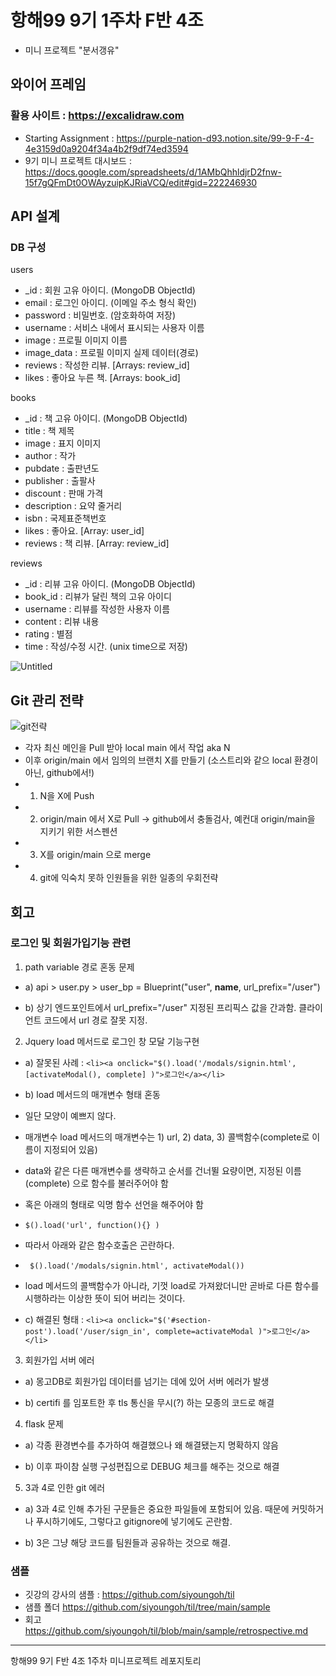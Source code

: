 # 항해99 9기 1주차 F반 4조 
- 미니 프로젝트 "분서갱유"

## 와이어 프레임
### 활용 사이트 : https://excalidraw.com
- Starting Assignment : https://purple-nation-d93.notion.site/99-9-F-4-4e3159d0a9204f34a4b2f9df74ed3594
- 9기 미니 프로젝트 대시보드 : https://docs.google.com/spreadsheets/d/1AMbQhhldjrD2fnw-15f7gQFmDt0OWAyzuipKJRiaVCQ/edit#gid=222246930

## API 설계
### DB 구성

users

- _id : 회원 고유 아이디. (MongoDB ObjectId)
- email : 로그인 아이디. (이메일 주소 형식 확인)
- password : 비밀번호. (암호화하여 저장)
- username : 서비스 내에서 표시되는 사용자 이름
- image : 프로필 이미지 이름
- image_data : 프로필 이미지 실제 데이터(경로)
- reviews : 작성한 리뷰. [Arrays: review_id]
- likes : 좋아요 누른 책. [Arrays: book_id]

books

- _id : 책 고유 아이디. (MongoDB ObjectId)
- title : 책 제목
- image : 표지 이미지
- author : 작가
- pubdate : 출판년도
- publisher : 출팔사
- discount : 판매 가격
- description : 요약 줄거리
- isbn : 국제표준책번호
- likes : 좋아요. [Array: user_id]
- reviews : 책 리뷰. [Array: review_id]

reviews

- _id : 리뷰 고유 아이디. (MongoDB ObjectId)
- book_id : 리뷰가 달린 책의 고유 아이디
- username : 리뷰를 작성한 사용자 이름
- content : 리뷰 내용
- rating : 별점
- time : 작성/수정 시간. (unix time으로 저장)

![Untitled](https://user-images.githubusercontent.com/109948801/191673539-dd40225c-4dd4-4b5f-ace3-f3ec3eec847a.png)




## Git 관리 전략
![git전략](https://user-images.githubusercontent.com/109948801/191664853-12f0a919-aab1-4877-9b2e-ee8025a335f1.png)
- 각자 최신 메인을 Pull 받아 local main 에서 작업 aka N
- 이후 origin/main 에서 임의의 브랜치 X를 만들기 (소스트리와 같으 local 환경이 아닌, github에서!)
- 1) N을 X에 Push
- 2) origin/main 에서 X로 Pull -> github에서 충돌검사, 예컨대 origin/main을 지키기 위한 서스펜션
- 3) X를 origin/main 으로 merge
- 4) git에 익숙치 못하 인원들을 위한 일종의 우회전략

## 회고
### 로그인 및 회원가입기능 관련

1. path variable 경로 혼동 문제 

- a) api > user.py > user_bp = Blueprint("user", __name__, url_prefix="/user") 

- b) 상기 엔드포인트에서  url_prefix="/user" 지정된 프리픽스 값을 간과함. 클라이언트 코드에서 url 경로 잘못 지정.


2. Jquery load 메서드로 로그인 창 모달 기능구현

- a) 잘못된 사례 : 
`<li><a onclick="$().load('/modals/signin.html', [activateModal(), complete] )">로그인</a></li> `


- b) load 메서드의 매개변수 형태 혼동 

- 일단 모양이 예쁘지 않다. 

- 매개변수 load 메서드의 매개변수는 1) url, 2) data, 3) 콜백함수(complete로 이름이 지정되어 있음) 

- data와 같은 다른 매개변수를 생략하고 순서를 건너뛸 요량이면, 지정된 이름(complete) 으로 함수를 불러주어야 함 

- 혹은 아래의 형태로 익명 함수 선언을 해주어야 함 
- ` $().load('url', function(){} ) `

- 따라서 아래와 같은 함수호출은 곤란하다. 
- ` $().load('/modals/signin.html', activateModal())`

- load 메서드의 콜백함수가 아니라, 기껏 load로 가져왔더니만 곧바로  다른 함수를 시행하라는 이상한 뜻이 되어 버리는 것이다.
 
- c) 해결된 형태 : 
` <li><a onclick="$('#section-post').load('/user/sign_in', complete=activateModal )">로그인</a></li> `


3. 회원가입 서버 에러  

- a) 몽고DB로 회원가입 데이터를 넘기는 데에 있어 서버 에러가 발생 

- b) certifi 를 임포트한 후 tls 통신을 무시(?) 하는 모종의 코드로 해결
 

4. flask 문제 

- a) 각종 환경변수를 추가하여 해결했으나 왜 해결됐는지 명확하지 않음 

- b) 이후 파이참 실행 구성편집으로 DEBUG 체크를 해주는 것으로 해결 


5. 3과 4로 인한 git 에러  

- a) 3과 4로 인해 추가된 구문들은 중요한 파일들에 포함되어 있음. 때문에 커밋하거나 푸시하기에도, 그렇다고 gitignore에 넣기에도 곤란함. 

- b) 3은 그냥 해당 코드를 팀원들과 공유하는 것으로 해결.  

### 샘플
- 깃강의 강사의 샘플 : https://github.com/siyoungoh/til
- 샘플 폴더 https://github.com/siyoungoh/til/tree/main/sample
- 회고 https://github.com/siyoungoh/til/blob/main/sample/retrospective.md 

-----
항해99 9기 F반 4조 1주차 미니프로젝트 레포지토리


